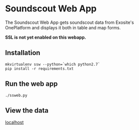 # Soundscout Web App
The Soundscout Web App gets soundscout data from Exosite's OnePlatform and displays it both in table and map forms.

__SSL is not yet enabled on this webapp.__

## Installation

```
mkvirtualenv ssw --python=`which python2.7`
pip install -r requirements.txt
```
## Run the web app

```
./ssweb.py
```

## View the data
[localhost](https://127.0.0.1:5000)
